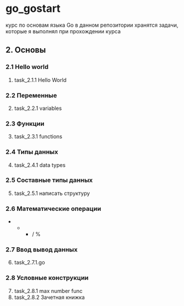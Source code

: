 # go_gostart
курс по основам языка Go
в данном репозитории хранятся задачи, которые я выполнял при прохождении курса

## 2. Основы
### 2.1 Hello world
1. task_2.1.1 Hello World
### 2.2 Переменные
2. task_2.2.1 variables
### 2.3 Функции
3. task_2.3.1 functions
### 2.4 Типы данных
4. task_2.4.1 data types
### 2.5 Составные типы данных
5. task_2.5.1 написать структуру
### 2.6 Математические операции
+ - * / %
### 2.7 Ввод вывод данных
6. task_2.7.1.go
### 2.8 Условные конструкции
7. task_2.8.1 max number func
8. task_2.8.2 Зачетная книжка


